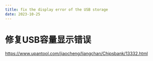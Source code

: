 ```yaml
---
title: fix the display error of the USB storage
date: 2023-10-25
---
```


# 修复USB容量显示错误

https://www.upantool.com/jiaocheng/liangchan/Chipsbank/13332.html